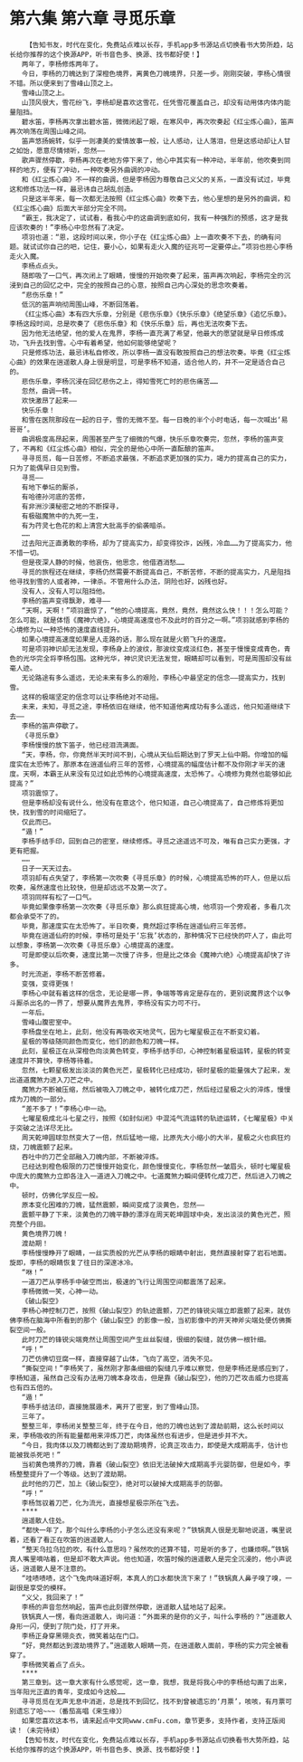 # 第六集 第六章 寻觅乐章
        【告知书友，时代在变化，免费站点难以长存，手机app多书源站点切换看书大势所趋，站长给你推荐的这个换源APP，听书音色多、换源、找书都好使！】
       两年了，李杨修炼两年了。
       今日，李杨的刀魄达到了深橙色境界，离黄色刀魄境界，只差一步。刚刚突破，李杨心情很不错。所以便来到了雪峰山顶之上。
       雪峰山顶之上。
       山顶风很大，雪花纷飞，李杨却是喜欢这雪花，任凭雪花覆盖自己，却没有动用体内体内能量阻挡。
       碧水笛，李杨再次拿出碧水笛，微微闭起了眼，在寒风中，再次吹奏起《红尘炼心曲》，笛声再次响荡在周围山峰之间。
       笛声悠扬婉转，似乎一则凄美的爱情故事一般，让人感动，让人落泪，但是这感动却让人甘之如饴，愿意尽情倾听，忽然——
       歌声骤然停歇，李杨再次在老地方停下来了，他心中其实有一种冲动，半年前，他吹奏到同样的地方，便有了冲动，一种吹奏另外曲调的冲动。
       和《红尘炼心曲》不一样的曲调，但是李杨因为尊敬自己义父的关系，一直没有试过，毕竟这和修炼功法一样，最忌讳自己胡乱创造。
       只是这半年来，每一次都无法按照《红尘炼心曲》吹奏下去，他心里想的是另外的曲调，和《红尘炼心曲》后面大半部分完全不同。
       “霸王，我决定了，试试看，看我心中的这曲调到底如何，我有一种强烈的预感，这才是我应该吹奏的！”李杨心中忽然有了决定。
       项羽也道：“恩，这段时间以来，你小子在《红尘炼心曲》上一直吹奏不下去，的确有问题。就试试你自己的吧，记住，要小心，如果有走火入魔的征兆可一定要停止。”项羽也担心李杨走火入魔。
       李杨点点头。
       随即吸了一口气，再次闭上了眼睛，慢慢的开始吹奏了起来，笛声再次响起，李杨完全的沉浸到自己的回忆之中，完全的按照自己的心意，按照自己内心深处的思念吹奏着。
       “悲伤乐章！”
       低沉的笛声响彻周围山峰，不断回荡着。
       《红尘炼心曲》本有四大乐章，分别是《悲伤乐章》《快乐乐章》《绝望乐章》《追忆乐章》。李杨这段时间，总是吹奏了《悲伤乐章》和《快乐乐章》后，再也无法吹奏下去。
       因为他无法绝望，他的爱人在鬼界，李杨一直充满了希望，他最大的愿望就是早日修炼成功，飞升去找到雪。心中有着希望，他如何能够绝望呢？
       只是修炼功法，最忌讳私自修改，所以李杨一直没有敢按照自己的想法吹奏。毕竟《红尘炼心曲》的效果在逍遥散人身上很是明显，可是李杨不知道，适合他人的，并不一定是适合自己的。
       悲伤乐章，李杨沉浸在回忆悲伤之上，得知雪死亡时的悲伤痛苦……
       忽然，曲调一转。
       欢快激昂了起来——
       快乐乐章！
       和雪在医院那段在一起的日子，雪的无微不至。每一日晚的半个小时电话，每一次喊出‘易哥哥’。
       曲调极度高昂起来，周围甚至产生了细微的气爆，快乐乐章吹奏完，忽然，李杨的笛声变了，不再和《红尘炼心曲》相似，完全的是他心中所一直酝酿的笛声。
       寻寻觅觅，每一日苦修，不断追求最强，不断追求更加强的实力，竭力的提高自己的实力，只为了能偶早日见到雪。
       寻觅——
       有地下拳坛的厮杀，
       有哈德孙河底的苦修，
       有非洲沙漠秘密之地的不断探寻，
       有极磁魔煞中的九死一生，
       有为荇灵七色花的和上清宫大批高手的偷袭暗杀。
       ……
       过去阳光正直勇敢的李杨，却为了提高实力，却变得狡诈，凶残，冷血……为了提高实力，他不惜一切。
       但是夜深人静的时候，他哀伤，他思念，他借酒消愁……
       寻觅的旅程还在继续，李杨仍然需要不断提高自己，不断苦修，不断的提高实力，凡是阻挡他寻找到雪的人或者神，一律杀。不管用什么办法，阴险也好，凶残也好。
       没有人，没有人可以阻挡他。
       李杨的笛声变得飘渺，难寻——
       “天啊，天啊！”项羽震惊了，“他的心境提高，竟然，竟然，竟然这么快！！！怎么可能？怎么可能，就是体悟《魔神六绝》，心境提高速度也不及此时的百分之一啊。”项羽就感到李杨的心境修为以一种恐怖的速度直线提升。
       如果心境提高速度如果是人走路的话，那么现在就是火箭飞升的速度。
       可是项羽神识却无法发现，李杨身上的波纹，那波纹变成淡红色，甚至于慢慢变成青色，青色的光华完全将李杨包围。这种光华，神识灵识无法发觉，眼睛却可以看到，可是周围却没有丝毫人迹。
       无论路途有多么遥远，无论未来有多么的艰险，李杨心中最坚定的信念——提高实力，找到雪。
       这样的极端坚定的信念可以让李杨绝对不动摇。
       未来，未知，寻觅之途，李杨依旧在继续，他不知道他离成功有多么遥远，他只知道继续下去——
       李杨的笛声停歇了。
       《寻觅乐章》
       李杨慢慢的放下笛子，他已经泪流满面。
       “天，李杨，你，你竟然半天时间不到，心境从天仙后期达到了罗天上仙中期。你增加的幅度实在太恐怖了。那原本在逍遥仙府三年的苦修，心境提高的幅度估计都不及你刚才半天的速度。天啊，本霸王从来没有见过如此恐怖的心境提高速度，太恐怖了。心境修为竟然也能够如此提高？”
       项羽震惊了。
       但是李杨却没有说什么，他没有在意这个，他只知道，自己心境提高了，自己修炼将更加快，找到雪的时间缩短了。
       仅此而已。
       “遁！”
       李杨手结手印，回到自己的密室，继续修炼。寻觅之途遥远不可及，唯有自己实力更强，才更有把握。
       ……
       日子一天天过去。
       项羽却有点失望了，李杨第一次吹奏《寻觅乐章》的时候，心境提高恐怖的吓人，但是以后吹奏，虽然速度也比较快，但是却远远不及第一次了。
       项羽同样有松了一口气。
       毕竟如果像李杨第一次吹奏《寻觅乐章》那么疯狂提高心境，他项羽一个旁观者，多看几次都会承受不了的。
       毕竟，那速度实在太恐怖了。半日吹奏，竟然超过李杨在逍遥仙府三年苦修。
       毕竟在逍遥仙府的时候，李杨可是处于‘忘我’状态的，那种情况下已经快的吓人了，由此可以想象，李杨第一次吹奏《寻觅乐章》心境提高的速度。
       可是即使以后吹奏，速度比第一次慢了许多，但是比之体会《魔神六绝》心境提高却快了许多。
       时光流逝，李杨不断苦修着。
       变强，变得更强！
       李杨心中就有着这样的信念，无论是哪一界，争端等等肯定是存在的，更别说魔界这个以争斗厮杀出名的一界了，想要从魔界去鬼界，李杨没有实力可不行。
       一年后。
       雪峰山腹密室中。
       李杨盘坐在地上，此刻，他没有再吸收天地灵气，因为七曜星极正在不断变幻着。
       星极的等级随同颜色而变化，他们的颜色和刀魄一样。
       此刻，星极正在从深橙色向淡黄色转变，李杨手结手印，心神控制着星极运转，星极的转变速度并不算快，李杨等待着。
       忽然，七颗星极发出淡淡的黄色光芒，星极转化已经成功，顿时星极的能量强大了起来，发出道道魔煞力进入刀芒之中。
       魔煞力不断被压缩，然后被吸入刀魄之中，被转化成刀芒，然后经过星极之火的淬炼，慢慢成为刀魄的一部分。
       “差不多了！”李杨心中一动。
       七曜星极成北斗七星之行，按照《如封似闭》中混沌气流运转的轨迹运转，《七曜星极》中关于突破之法详尽无比。
       周天乾坤圆球忽然变大了一倍，然后猛地一缩，比原先大小缩小的大半，星极之火也疯狂灼烧，刀魄震颤了起来。
       吞吐中的刀芒全部融入刀魄内部，不断被淬炼。
       已经达到橙色极限的刀芒慢慢开始变化，颜色慢慢变化，李杨忽然一皱眉头，顿时七曜星极中庞大的魔煞力立即各注入一道进入刀魄之中。七道魔煞力瞬间便转化成刀芒，然后进入刀魄之中。
       顿时，仿佛化学反应一般。
       原本变化困难的刀魄，猛然震颤，瞬间变成了淡黄色，忽然——
       震颤平静了下来，淡黄色的刀魄平静的漂浮在周天乾坤圆球中央，发出淡淡的黄色光芒，照亮整个丹田。
       黄色境界刀魄！
       渡劫期！
       李杨慢慢睁开了眼睛，一丝实质般的光芒从李杨的眼睛中射出，竟然直接射穿了岩石地面。旋即，李杨的眼睛恢复了往日的深邃冰冷。
       “咻！”
       一道刀芒从李杨手中破空而出，极速的飞行让周围空间都震荡了起来。
       李杨微微一笑，心神一动。
       《破山裂空》
       李杨心神控制刀芒，按照《破山裂空》的轨迹震颤，刀芒的锋锐尖端立即震颤了起来，就仿佛李杨在脑海中所看到的那个《破山裂空》的影像一般，当初影像中的开天神斧尖端处便仿佛撕裂空间一般。
       此时刀芒的锋锐尖端竟然让周围空间产生丝丝裂缝，很细的裂缝，就仿佛一根针细。
       “呼！”
       刀芒仿佛切豆腐一样，直接穿越了山体，飞向了高空，消失不见。
       “撕裂空间！”李杨笑了，虽然刚才那条细细的裂缝几乎难以察觉，但是李杨还是感应到了，李杨知道，虽然自己没有办法用刀魄本身攻击，但是靠《破山裂空》，他的刀芒攻击威力也提高也有四五倍的。
       “遁！”
       李杨手结法印，直接施展遁术，离开了密室，到了雪峰山顶。
       三年了。
       整整三年，李杨闭关整整三年，终于在今日，他的刀魄也达到了渡劫前期，这么长时间以来，李杨吸收的所有能量都用来淬炼刀芒，肉体虽然也有进步，但是进步并不大。
       “今日，我肉体以及刀魄都达到了渡劫期境界，论真正攻击力，即使是大成期高手，估计也能被我杀死吧！”
       当初黄色境界的刀魄，靠着《破山裂空》依旧无法破掉大成期高手元婴防御，但是如今，李杨整整提升了一个等级。达到了渡劫期。
       此时他的刀芒，加上《破山裂空》，绝对可以破掉大成期高手的防御。
       “呼！”
       李杨驾驭着刀芒，化为流光，直接想星极宗所在飞去。
       ****
       逍遥散人住处。
       “都快一年了，那个叫什么李杨的小子怎么还没有来呢？”铁锅真人很是无聊地说道，嘴里说着，还看了看正在吹笛的逍遥散人。
       “整天乌拉乌拉的吹，有什么意思吗？虽然吹的还算不错，可是听的多了，也嫌烦啊。”铁锅真人嘴里嘀咕着，但是却不敢大声说。他也知道，吹笛时候的逍遥散人是完全沉浸的，他小声说话，逍遥散人是不注意的。
       “哇啧啧啧，这个飞兔肉味道好啊，本真人的口水都快流下来了！”铁锅真人鼻子嗅了嗅，一副很是享受的模样。
       “义父，我回来了！”
       李杨的声音忽然响起，笛声也此刻骤然停歇，逍遥散人猛地站了起来。
       铁锅真人一愣，看向逍遥散人，询问道：“外面来的是你的义子，叫什么李杨的？”逍遥散人身形一闪，便到了院门处，打了开来。
       李杨正身穿黑翎炎衣，微笑着站在门口。
       “好，竟然都达到渡劫境界了。”逍遥散人眼睛一亮，在逍遥散人面前，李杨的实力完全被看穿了。
       李杨微笑着点了点头。
       ****
       第三章到。这一章大家有什么感觉呢，这一章，我想，我是将我心中的李杨给勾画了出来，当年阳光正直的青年，变成如今这般……
       寻寻觅觅在无声无息中消逝，总是找不到回忆，找不到曾被遗忘的‘月票’，咳咳，有月票可别遗忘了哈~~~（番茄高唱《来生缘》）
       如果您喜欢这本书，请来起点中文网www.cmFu.com，章节更多，支持作者，支持正版阅读！（未完待续）
       【告知书友，时代在变化，免费站点难以长存，手机app多书源站点切换看书大势所趋，站长给你推荐的这个换源APP，听书音色多、换源、找书都好使！】